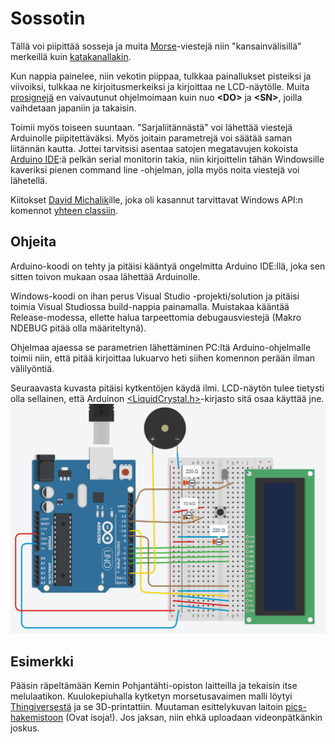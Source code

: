 # Sossotin
Tällä voi piipittää sosseja ja muita [Morse](https://en.wikipedia.org/wiki/Morse_code)-viestejä niin "kansainvälisillä" merkeillä kuin [katakanallakin](https://en.wikipedia.org/wiki/Wabun_code).

Kun nappia painelee, niin vekotin piippaa, tulkkaa painallukset pisteiksi ja viivoiksi, tulkkaa ne kirjoitusmerkeiksi ja kirjoittaa ne LCD-näytölle. Muita [prosignejä](https://en.wikipedia.org/wiki/Prosigns_for_Morse_code) en vaivautunut ohjelmoimaan kuin nuo **\<DO\>** ja **\<SN\>**, joilla vaihdetaan japaniin ja takaisin.

Toimii myös toiseen suuntaan. "Sarjaliitännästä" voi lähettää viestejä Arduinolle piipitettäväksi. Myös joitain parametrejä voi säätää saman liitännän kautta. Jottei tarvitsisi asentaa satojen megatavujen kokoista [Arduino IDE](https://www.arduino.cc/en/software):ä pelkän serial monitorin takia, niin kirjoittelin tähän Windowsille kaveriksi pienen command line -ohjelman, jolla myös noita viestejä voi lähetellä.

Kiitokset [David Michalik](https://github.com/dmicha16)ille, joka oli kasannut tarvittavat Windows API:n komennot [yhteen classiin](https://github.com/dmicha16/simple_serial_port).


## Ohjeita
Arduino-koodi on tehty ja pitäisi kääntyä ongelmitta Arduino IDE:llä, joka sen sitten toivon mukaan osaa lähettää Arduinolle.

Windows-koodi on ihan perus Visual Studio -projekti/solution ja pitäisi toimia Visual Studiossa build-nappia painamalla. Muistakaa kääntää Release-modessa, ellette halua tarpeettomia debugausviestejä (Makro NDEBUG pitää olla määriteltynä).

Ohjelmaa ajaessa se parametrien lähettäminen PC:ltä Arduino-ohjelmalle toimii niin, että pitää kirjoittaa lukuarvo heti siihen komennon perään ilman välilyöntiä.

Seuraavasta kuvasta pitäisi kytkentöjen käydä ilmi. LCD-näytön tulee tietysti olla sellainen, että Arduinon [\<LiquidCrystal.h\>](https://www.arduino.cc/reference/en/libraries/liquidcrystal/)-kirjasto sitä osaa käyttää jne.
![kytkentäkaavio](/pics/kaavio.png)

## Esimerkki
Pääsin räpeltämään Kemin Pohjantähti-opiston laitteilla ja tekaisin itse melulaatikon. Kuulokepiuhalla kytketyn morsetusavaimen malli löytyi [Thingiversestä](https://www.thingiverse.com/thing:2870754) ja se 3D-printattiin. Muutaman esittelykuvan laitoin [pics-hakemistoon](/pics) (Ovat isoja!). Jos jaksan, niin ehkä uploadaan videonpätkänkin joskus.
